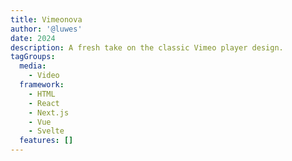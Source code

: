 ```yaml
---
title: Vimeonova
author: '@luwes'
date: 2024
description: A fresh take on the classic Vimeo player design.
tagGroups:
  media: 
    - Video
  framework:
    - HTML
    - React
    - Next.js
    - Vue
    - Svelte
  features: []
---
```

